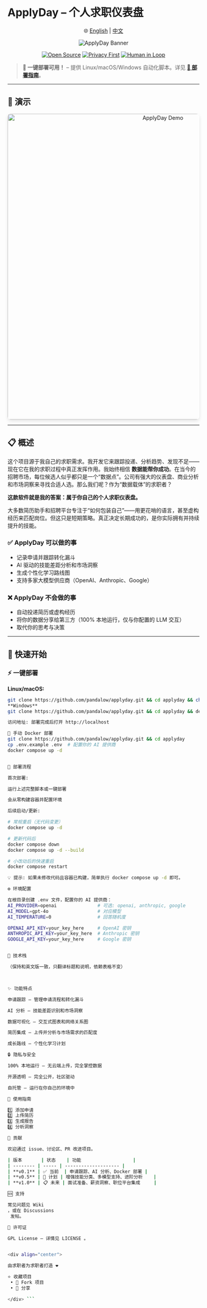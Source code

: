 # ApplyDay – 个人求职仪表盘

<div align="center">

🌐 [English](README.md) | [中文](README.zh-CN.md)

![ApplyDay Banner](https://capsule-render.vercel.app/api?type=cylinder&color=0:a8edea,50:fed6e3,100:ffd89b&height=120&section=header&text=ApplyDay&fontSize=50&fontColor=2c3e50&desc=您的个人求职仪表盘，由数据驱动&descAlignY=80)

[![Open Source](https://img.shields.io/badge/开源-❤️-red?style=flat-square)](https://github.com/pandalow/applyday)
[![Privacy First](https://img.shields.io/badge/隐私-🔒%20本地运行-green?style=flat-square)](#隐私与安全)
[![Human in Loop](https://img.shields.io/badge/人类参与-🤝-orange?style=flat-square)](#理念)

</div>

> **🎯 一键部署可用！** – 提供 Linux/macOS/Windows 自动化脚本。详见 [**📖 部署指南**](docs/DEPLOYMENT.md)。

---

## 📸 演示

<div align="center">
<img src="docs/images/showcase.gif" alt="ApplyDay Demo" width="800" style="border-radius: 8px; box-shadow: 0 4px 8px rgba(0,0,0,0.1);"/>
</div>

---

## 📋 概述

这个项目源于我自己的求职需求。我开发它来跟踪投递、分析趋势、发现不足——现在它在我的求职过程中真正发挥作用。我始终相信 **数据能帮你成功**。在当今的招聘市场，每位候选人似乎都只是一个“数据点”。公司有强大的仪表盘、商业分析和市场洞察来寻找合适人选。那么我们呢？作为“数据载体”的求职者？

**这款软件就是我的答案：属于你自己的个人求职仪表盘。**

大多数简历助手和招聘平台专注于“如何包装自己”——用更花哨的语言，甚至虚构经历来匹配岗位。但这只是短期策略。真正决定长期成功的，是你实际拥有并持续提升的技能。

### ✅ ApplyDay 可以做的事
- 记录申请并跟踪转化漏斗  
- AI 驱动的技能差距分析和市场洞察  
- 生成个性化学习路线图  
- 支持多家大模型供应商（OpenAI、Anthropic、Google）  

### ❌ ApplyDay 不会做的事
- 自动投递简历或虚构经历  
- 将你的数据分享给第三方（100% 本地运行，仅与你配置的 LLM 交互）  
- 取代你的思考与决策  

---

## 🚀 快速开始

### ⚡ 一键部署

**Linux/macOS:**
```bash
git clone https://github.com/pandalow/applyday.git && cd applyday && chmod +x deploy.sh && ./deploy.sh
**Windows**
git clone https://github.com/pandalow/applyday.git && cd applyday && deploy.bat

访问地址: 部署完成后打开 http://localhost

🐳 手动 Docker 部署
git clone https://github.com/pandalow/applyday.git && cd applyday
cp .env.example .env  # 配置你的 AI 提供商
docker compose up -d


🔄 部署流程

首次部署:

运行上述完整脚本或一键部署

会从零构建容器并配置环境

后续启动/更新:

# 常规重启（无代码变更）
docker compose up -d

# 更新代码后
docker compose down
docker compose up -d --build

# 小改动后的快速重启
docker compose restart

💡 提示: 如果未修改代码且容器已构建，简单执行 docker compose up -d 即可。

⚙️ 环境配置

在根目录创建 .env 文件，配置你的 AI 提供商：
AI_PROVIDER=openai               # 可选: openai, anthropic, google
AI_MODEL=gpt-4o                  # 对应模型
AI_TEMPERATURE=0                 # 回答随机度

OPENAI_API_KEY=your_key_here     # OpenAI 密钥
ANTHROPIC_API_KEY=your_key_here  # Anthropic 密钥  
GOOGLE_API_KEY=your_key_here     # Google 密钥


🔧 技术栈

（保持和英文版一致，只翻译标题和说明，依赖表格不变）



✨ 功能特点

申请跟踪 – 管理申请流程和转化漏斗

AI 分析 – 技能差距识别和市场洞察

数据可视化 – 交互式图表和网络关系图

简历集成 – 上传并分析与市场需求的匹配度

成长路线 – 个性化学习计划

🔒 隐私与安全

100% 本地运行 – 无云端上传，完全掌控数据

开源透明 – 完全公开，社区驱动

自托管 – 运行在你自己的环境中

📖 使用指南

1️⃣ 添加申请
2️⃣ 上传简历
3️⃣ 生成报告
4️⃣ 分析洞察

🤝 贡献

欢迎通过 issue、讨论区、PR 改进项目。

| 版本       | 状态    | 功能                   |
| -------- | ----- | -------------------- |
| **v0.1** | ✅ 当前  | 申请跟踪、AI 分析、Docker 部署 |
| **v0.5** | 🔄 计划 | 增强技能分类、多模型支持、进阶分析    |
| **v1.0** | 📋 未来 | 面试准备、薪资洞察、职位平台集成     |

🆘 支持

常见问题见 Wiki
，或在 Discussions
 发帖。

📄 许可证

GPL License – 详情见 LICENSE 。


<div align="center">

由求职者为求职者打造 ❤️

⭐ 收藏项目
 • 🍴 Fork 项目
 • 📢 分享

</div> ```